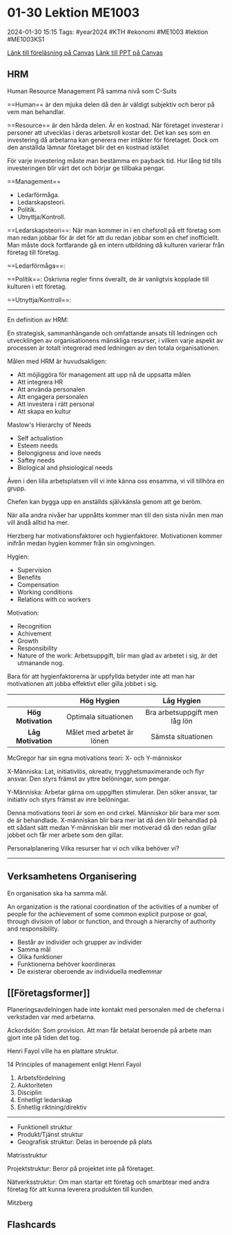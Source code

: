 # 01-30 Lektion ME1003

2024-01-30 15:15
Tags: #year2024 #KTH #ekonomi #ME1003 #lektion #ME1003KS1

[Länk till föreläsning på Canvas](https://kaf.canvas.kth.se/media/F7+HRM%26ampBOrganisation+P4+V22+SWE+2022-04-04+MOH.mp4/0_kcb4vfls/660304)
[Länk till PPT på Canvas](https://canvas.kth.se/courses/44986/files/folder/2.%20F%C3%B6rel%C3%A4sningar?preview=7568103)

## HRM

Human Resource Management
På samma nivå som C-Suits

==Human== är den mjuka delen då den är väldigt subjektiv och beror på vem man behandlar.

==Resource== är den hårda delen. Är en kostnad. När företaget investerar i personer att utvecklas i deras arbetsroll kostar det. Det kan ses som en investering då arbetarna kan generera mer intäkter för företaget. Dock om den anställda lämnar företaget blir det en kostnad istället

För varje investering måste man bestämma en payback tid. Hur lång tid tills investeringen blir värt det och börjar ge tillbaka pengar.

==Management==

- Ledarförmåga.
- Ledarskapsteori.
- Politik.
- Utnyttja/Kontroll.

==Ledarskapsteori==:
När man kommer in i en chefsroll på ett företag som man redan jobbar för är det för att du redan jobbar som en chef inofficiellt. Man måste dock fortfarande gå en intern utbildning då kulturen varierar från företag till företag.

==Ledarförmåga==:

==Politik==:
Oskrivna regler finns överallt, de är vanligtvis kopplade till kulturen i ett företag.

==Utnyttja/Kontroll==:

---

En definition av HRM:

En strategisk, sammanhängande och omfattande ansats till ledningen och utvecklingen av organisationens mänskliga resurser, i vilken varje aspekt av processen är totalt integrerad med ledningen av den totala organisationen.

Målen med HRM är huvudsakligen:

- Att möjliggöra för management att upp nå de uppsatta målen
- Att integrera HR
- Att använda personalen
- Att engagera personalen
- Att investera i rätt personal
- Att skapa en kultur

Maslow's Hierarchy of Needs

- Self actualistion
- Esteem needs
- Belongigness and love needs
- Saftey needs
- Biological and phsiological needs

Även i den lilla arbetsplatsen vill vi inte känna oss ensamma, vi vill tillhöra en grupp.

Chefen kan bygga upp en anställds självkänsla genom att ge beröm.

När alla andra nivåer har uppnåtts kommer man till den sista nivån men man vill ändå alltid ha mer.

Herzberg har motivationsfaktorer och hygienfaktorer. Motivationen kommer inifrån medan hygien kommer från sin omgivningen.

Hygien:
- Supervision
- Benefits
- Compensation
- Working conditions
- Relations with co workers

Motivation:

- Recognition
- Achivement
- Growth
- Responsibility
- Nature of the work: Arbetsuppgift, blir man glad av arbetet i sig, är det utmanande nog.

Bara för att hygienfaktorerna är uppfyllda betyder inte att man har motivationen att jobba effektivt eller gilla jobbet i sig.

|  | Hög Hygien | Låg Hygien |
| :--: | :--: | :--: |
| **Hög Motivation** | Optimala situationen | Bra arbetsuppgift men låg lön |
| **Låg Motivation** | Målet med arbetet är lönen | Sämsta situationen |

McGregor har sin egna motivations teori: X- och Y-människor

X-Människa: Lat, initiativlös, okreativ, trygghetsmaximerande och flyr ansvar. Den styrs främst av yttre belöningar, som pengar.

Y-Människa: Arbetar gärna om uppgiften stimulerar. Den söker ansvar, tar initiativ och styrs främst av inre belöningar.

Denna motivations teori är som en ond cirkel. Människor blir bara mer som de är behandlade. X-människan blir bara mer lat då den blir behandlad på ett sådant sätt medan Y-människan blir mer motiverad då den redan gillar jobbet och får mer arbete som den gillar.

Personalplanering
Vilka resurser har vi och vilka behöver vi?

---

## Verksamhetens Organisering

En organisation ska ha samma mål.

An organization is the rational coordination of the activities of a number of people for the achievement of some common explicit purpose or goal, through division of labor or function, and through a hierarchy of authority and responsibility.

- Består av individer och grupper av individer
- Samma mål
- Olika funktioner
- Funktionerna behöver koordineras
- De existerar oberoende av individuella medlemmar

## [[Företagsformer]]

Planeringsavdelningen hade inte kontakt med personalen med de cheferna i verkstaden var med arbetarna.

Ackordslön: Som provision. Att man får betalat beroende på arbete man gjort inte på tiden det tog.

Henri Fayol ville ha en plattare struktur.

14 Principles of management enligt Henri Fayol

1. Arbetsfördelning
2. Auktoriteten
3. Disciplin
4. Enhetligt ledarskap
5. Enhetlig riktning/direktiv

---

- Funktionell struktur
- Produkt/Tjänst struktur
- Geografisk struktur: Delas in beroende på plats

Matrisstruktur

Projektstruktur: Beror på projektet inte på företaget.

Nätverksstruktur: Om man startar ett företag och smarbtear med andra företag för att kunna leverera produkten till kunden.

Mitzberg

## Flashcards
